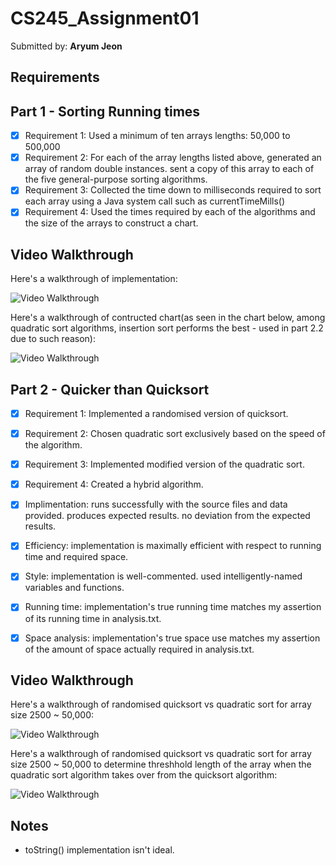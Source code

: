 # CS245_Assignment01

Submitted by: **Aryum Jeon**

## Requirements
## Part 1 - Sorting Running times

* [x] Requirement 1: Used a minimum of ten arrays lengths: 50,000 to 500,000
* [x] Requirement 2: For each of the array lengths listed above, generated an array of random double instances. sent a copy of this array to each of the five general-purpose sorting algorithms.
* [x] Requirement 3: Collected the time down to milliseconds required to sort each array using a Java system call such as currentTimeMills()
* [x] Requirement 4: Used the times required by each of the algorithms and the size of the arrays to construct a chart.

## Video Walkthrough

Here's a walkthrough of implementation:

<img src='http://g.recordit.co/LN7X69JXrf.gif' title='Video Walkthrough' width='' alt='Video Walkthrough' />

Here's a walkthrough of contructed chart(as seen in the chart below, among quadratic sort algorithms, insertion sort performs the best - used in part 2.2 due to such reason):

<img src='http://g.recordit.co/lWMA3VyvLl.gif' title='Video Walkthrough' width='' alt='Video Walkthrough' />

## Part 2 - Quicker than Quicksort

* [x] Requirement 1: Implemented a randomised version of quicksort.
* [x] Requirement 2: Chosen quadratic sort exclusively based on the speed of the algorithm.
* [x] Requirement 3: Implemented modified version of the quadratic sort.
* [x] Requirement 4: Created a hybrid algorithm. 

* [x] Implimentation: runs successfully with the source files and data provided. produces expected results. no deviation from the expected results.
* [x] Efficiency: implementation is maximally efficient with respect to running time and required space.
* [x] Style: implementation is well-commented. used intelligently-named variables and functions.
* [x] Running time: implementation's true running time matches my assertion of its running time in analysis.txt.
* [x] Space analysis: implementation's true space use matches my assertion of the amount of space actually required in analysis.txt.

## Video Walkthrough

Here's a walkthrough of randomised quicksort vs quadratic sort for array size 2500 ~ 50,000:

<img src='http://g.recordit.co/UhoUBfiQIq.gif' title='Video Walkthrough' width='' alt='Video Walkthrough' />

Here's a walkthrough of randomised quicksort vs quadratic sort for array size 2500 ~ 50,000 to determine threshhold length of the array when the quadratic sort algorithm takes over from the quicksort algorithm:

<img src='http://g.recordit.co/eIpXYCFNtL.gif' title='Video Walkthrough' width='' alt='Video Walkthrough' />


## Notes

* toString() implementation isn't ideal.
